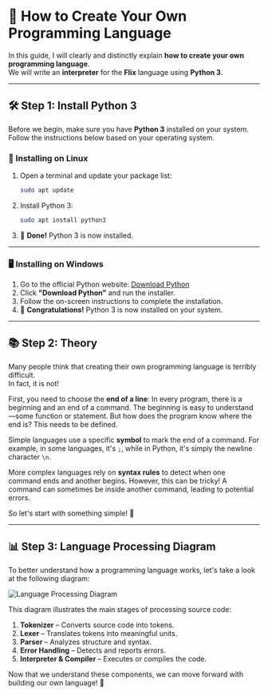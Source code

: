 # 🚀 How to Create Your Own Programming Language  

In this guide, I will clearly and distinctly explain **how to create your own programming language**.  
We will write an **interpreter** for the **Flix** language using **Python 3**.  

---

## 🛠 Step 1: Install Python 3

Before we begin, make sure you have **Python 3** installed on your system. Follow the instructions below based on your operating system.  

### 🐧 Installing on Linux  
1. Open a terminal and update your package list:  
   ```sh
   sudo apt update
   ```
2. Install Python 3:  
   ```sh
   sudo apt install python3
   ```
3. 🎉 **Done!** Python 3 is now installed.  

---

### 🖥 Installing on Windows  
1. Go to the official Python website: [Download Python](https://www.python.org/downloads/)  
2. Click **"Download Python"** and run the installer.  
3. Follow the on-screen instructions to complete the installation.  
4. 🎉 **Congratulations!** Python 3 is now installed on your system.  

---

## 📚 Step 2: Theory  

Many people think that creating their own programming language is terribly difficult.  
In fact, it is not!  

First, you need to choose the **end of a line**: In every program, there is a beginning and an end of a command. The beginning is easy to understand—some function or statement. But how does the program know where the end is? This needs to be defined.  

Simple languages use a specific **symbol** to mark the end of a command. For example, in some languages, it's `;`, while in Python, it's simply the newline character `\n`.  

More complex languages rely on **syntax rules** to detect when one command ends and another begins. However, this can be tricky! A command can sometimes be inside another command, leading to potential errors.  

So let's start with something simple! 🚀  

---

## 📊 Step 3: Language Processing Diagram  
To better understand how a programming language works, let's take a look at the following diagram:  

![Language Processing Diagram](Язык%20Программирования.jpg)  

This diagram illustrates the main stages of processing source code:  
1. **Tokenizer** – Converts source code into tokens.  
2. **Lexer** – Translates tokens into meaningful units.  
3. **Parser** – Analyzes structure and syntax.  
4. **Error Handling** – Detects and reports errors.  
5. **Interpreter & Compiler** – Executes or compiles the code.  

Now that we understand these components, we can move forward with building our own language! 🚀
